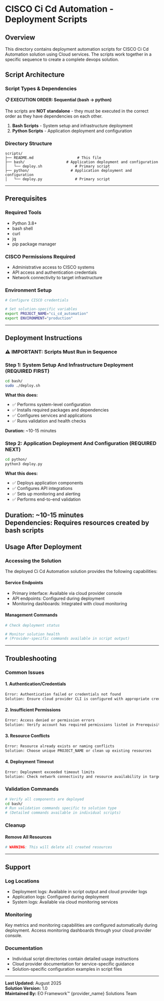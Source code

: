 # CISCO Ci Cd Automation - Deployment Scripts

## Overview

This directory contains deployment automation scripts for CISCO Ci Cd Automation solution using Cloud services. The scripts work together in a specific sequence to create a complete devops solution.

## Script Architecture

### Script Types & Dependencies

**📋 EXECUTION ORDER: Sequential (bash → python)**

The scripts are **NOT standalone** - they must be executed in the correct order as they have dependencies on each other.

1. **Bash Scripts** - System setup and infrastructure deployment
2. **Python Scripts** - Application deployment and configuration

### Directory Structure

```
scripts/
├── README.md                    # This file
├── bash/                   # Application deployment and configuration
│   └── deploy.sh               # Primary script
├── python/                   # Application deployment and configuration
│   └── deploy.py               # Primary script
```

---

## Prerequisites

### Required Tools
- Python 3.8+
- bash shell
- curl
- jq
- pip package manager

### CISCO Permissions Required
- Administrative access to CISCO systems
- API access and authentication credentials
- Network connectivity to target infrastructure

### Environment Setup
```bash
# Configure CISCO credentials

# Set solution-specific variables
export PROJECT_NAME="ci_cd_automation"
export ENVIRONMENT="production"
```

---

## Deployment Instructions

### ⚠️ IMPORTANT: Scripts Must Run in Sequence

### Step 1: System Setup And Infrastructure Deployment (REQUIRED FIRST)

```bash
cd bash/
sudo ./deploy.sh
```

**What this does:**
- ✅ Performs system-level configuration
- ✅ Installs required packages and dependencies
- ✅ Configures services and applications
- ✅ Runs validation and health checks

**Duration:** ~10-15 minutes
### Step 2: Application Deployment And Configuration (REQUIRED NEXT)

```bash
cd python/
python3 deploy.py
```

**What this does:**
- ✅ Deploys application components
- ✅ Configures API integrations
- ✅ Sets up monitoring and alerting
- ✅ Performs end-to-end validation

**Duration:** ~10-15 minutes  
**Dependencies:** Requires resources created by bash scripts
---

## Usage After Deployment

### Accessing the Solution

The deployed Ci Cd Automation solution provides the following capabilities:

#### Service Endpoints
- Primary interface: Available via cloud provider console
- API endpoints: Configured during deployment
- Monitoring dashboards: Integrated with cloud monitoring

#### Management Commands
```bash
# Check deployment status

# Monitor solution health
# (Provider-specific commands available in script output)
```

---

## Troubleshooting

### Common Issues

#### 1. Authentication/Credentials
```bash
Error: Authentication failed or credentials not found
Solution: Ensure cloud provider CLI is configured with appropriate credentials
```

#### 2. Insufficient Permissions  
```bash
Error: Access denied or permission errors
Solution: Verify account has required permissions listed in Prerequisites
```

#### 3. Resource Conflicts
```bash
Error: Resource already exists or naming conflicts
Solution: Choose unique PROJECT_NAME or clean up existing resources
```

#### 4. Deployment Timeout
```bash
Error: Deployment exceeded timeout limits
Solution: Check network connectivity and resource availability in target region
```

### Validation Commands

```bash
# Verify all components are deployed
cd bash/
# Run validation commands specific to solution type
# (Detailed commands available in individual scripts)
```

### Cleanup

#### Remove All Resources
```bash
# WARNING: This will delete all created resources
```

---

## Support

### Log Locations
- Deployment logs: Available in script output and cloud provider logs
- Application logs: Configured during deployment
- System logs: Available via cloud monitoring services

### Monitoring
Key metrics and monitoring capabilities are configured automatically during deployment. Access monitoring dashboards through your cloud provider console.

### Documentation
- Individual script directories contain detailed usage instructions
- Cloud provider documentation for service-specific guidance
- Solution-specific configuration examples in script files

---

**Last Updated:** August 2025  
**Solution Version:** 1.0  
**Maintained By:** EO Framework™ {provider_name} Solutions Team